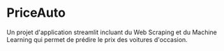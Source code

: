 # PriceAuto
Un projet d'application streamlit incluant du Web Scraping et du Machine Learning qui permet de prédire le prix des voitures d'occasion.
